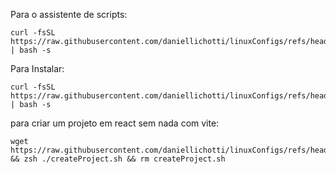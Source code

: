 
Para o assistente de scripts:
```
curl -fsSL https://raw.githubusercontent.com/daniellichotti/linuxConfigs/refs/heads/main/scriptsInstallManager.sh | bash -s
```

Para Instalar:
```
curl -fsSL https://raw.githubusercontent.com/daniellichotti/linuxConfigs/refs/heads/main/scripts/installerScript.sh | bash -s
```



para criar um projeto em react sem nada com vite:
```
wget  https://raw.githubusercontent.com/daniellichotti/linuxConfigs/refs/heads/main/createProject.sh && zsh ./createProject.sh && rm createProject.sh
```
